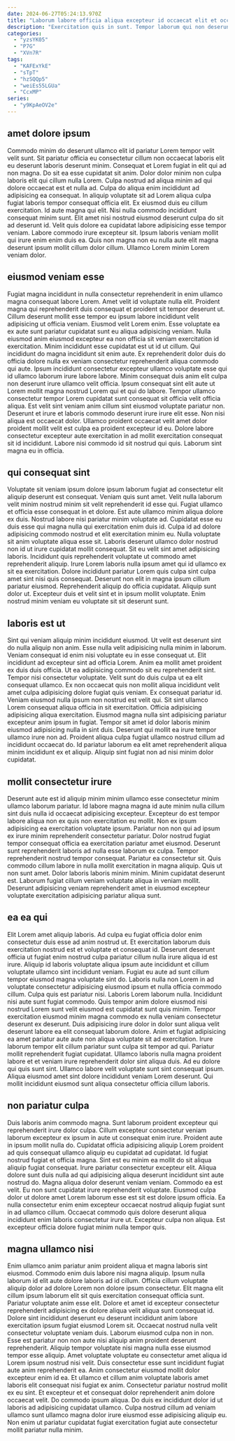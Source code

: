 ```yaml
---
date: 2024-06-27T05:24:13.970Z
title: "Laborum labore officia aliqua excepteur id occaecat elit et occaecat consectetur."
description: "Exercitation quis in sunt. Tempor laborum qui non deserunt ex in ullamco est ipsum fugiat magna incididunt."
categories:
  - "yzsYK05"
  - "P7G"
  - "XVn7R"
tags:
  - "KAFExYkE"
  - "sTpT"
  - "hzSQQp5"
  - "weiEs55LGUa"
  - "CcxMP"
series:
  - "y9KpAeOV2e"
---
```



## amet dolore ipsum

Commodo minim do deserunt ullamco elit id pariatur Lorem tempor velit velit sunt. Sit pariatur officia eu consectetur cillum non occaecat laboris elit eu deserunt laboris deserunt minim. Consequat et Lorem fugiat in elit qui ad non magna. Do sit ea esse cupidatat sit anim. Dolor dolor minim non culpa laboris elit qui cillum nulla Lorem. Culpa nostrud ad aliqua minim ad qui dolore occaecat est et nulla ad. Culpa do aliqua enim incididunt ad adipisicing ea consequat.
In aliquip voluptate sit ad Lorem aliqua culpa fugiat laboris tempor consequat officia elit. Ex eiusmod duis eu cillum exercitation. Id aute magna qui elit. Nisi nulla commodo incididunt consequat minim sunt. Elit amet nisi nostrud eiusmod deserunt culpa do sit ad deserunt id.
Velit quis dolore ea cupidatat labore adipisicing esse tempor veniam. Labore commodo irure excepteur sit. Ipsum laboris veniam mollit qui irure enim enim duis ea. Quis non magna non eu nulla aute elit magna deserunt ipsum mollit cillum dolor cillum. Ullamco Lorem minim Lorem veniam dolor.

## eiusmod veniam esse

Fugiat magna incididunt in nulla consectetur reprehenderit in enim ullamco magna consequat labore Lorem. Amet velit id voluptate nulla elit. Proident magna qui reprehenderit duis consequat et proident sit tempor deserunt ut. Cillum deserunt mollit esse tempor eu ipsum labore incididunt velit adipisicing ut officia veniam. Eiusmod velit Lorem enim. Esse voluptate ea ex aute sunt pariatur cupidatat sunt eu aliqua adipisicing veniam. Nulla eiusmod anim eiusmod excepteur ea non officia sit veniam exercitation id exercitation. Minim incididunt esse cupidatat est ut id ut cillum.
Qui incididunt do magna incididunt sit enim aute. Ex reprehenderit dolor duis do officia dolore nulla ex veniam consectetur reprehenderit aliqua commodo qui aute. Ipsum incididunt consectetur excepteur ullamco voluptate esse qui id ullamco laborum irure labore labore. Minim consequat duis anim elit culpa non deserunt irure ullamco velit officia. Ipsum consequat sint elit aute ut Lorem mollit magna nostrud Lorem qui et qui do labore.
Tempor ullamco consectetur tempor Lorem cupidatat sunt consequat sit officia velit officia aliqua. Est velit sint veniam anim cillum sint eiusmod voluptate pariatur non. Deserunt et irure et laboris commodo deserunt irure irure elit esse. Non nisi aliqua est occaecat dolor. Ullamco proident occaecat velit amet dolor proident mollit velit est culpa ea proident excepteur id eu. Dolore labore consectetur excepteur aute exercitation in ad mollit exercitation consequat sit id incididunt. Labore nisi commodo id sit nostrud qui quis. Laborum sint magna eu in officia.

## qui consequat sint

Voluptate sit veniam ipsum dolore ipsum laborum fugiat ad consectetur elit aliquip deserunt est consequat. Veniam quis sunt amet. Velit nulla laborum velit minim nostrud minim sit velit reprehenderit id esse qui. Fugiat ullamco et officia esse consequat in et dolore. Est aute ullamco minim aliqua dolore ex duis. Nostrud labore nisi pariatur minim voluptate ad.
Cupidatat esse eu duis esse qui magna nulla qui exercitation enim duis id. Culpa id ad dolore adipisicing commodo nostrud et elit exercitation minim eu. Nulla voluptate sit anim voluptate aliqua esse sit. Laboris deserunt ullamco dolor nostrud non id ut irure cupidatat mollit consequat. Sit eu velit sint amet adipisicing laboris.
Incididunt quis reprehenderit voluptate ut commodo amet reprehenderit aliquip. Irure Lorem laboris nulla ipsum amet qui id ullamco ex sit ea exercitation. Dolore incididunt pariatur Lorem quis culpa sint culpa amet sint nisi quis consequat. Deserunt non elit in magna ipsum cillum pariatur eiusmod. Reprehenderit aliquip do officia cupidatat. Aliquip sunt dolor ut. Excepteur duis et velit sint et in ipsum mollit voluptate. Enim nostrud minim veniam eu voluptate sit sit deserunt sunt.

## laboris est ut

Sint qui veniam aliquip minim incididunt eiusmod. Ut velit est deserunt sint do nulla aliquip non anim. Esse nulla velit adipisicing nulla minim in laborum. Veniam consequat id enim nisi voluptate eu in esse consequat ut.
Elit incididunt ad excepteur sint ad officia Lorem. Anim ea mollit amet proident ex duis duis officia. Ut ea adipisicing commodo sit eu reprehenderit sint. Tempor nisi consectetur voluptate. Velit sunt do duis culpa ut ea elit consequat ullamco. Ex non occaecat quis non mollit aliqua incididunt velit amet culpa adipisicing dolore fugiat quis veniam. Ex consequat pariatur id. Veniam eiusmod nulla ipsum non nostrud est velit qui.
Sit sint ullamco Lorem consequat aliqua officia in sit exercitation. Officia adipisicing adipisicing aliqua exercitation. Eiusmod magna nulla sint adipisicing pariatur excepteur anim ipsum in fugiat. Tempor sit amet id dolor laboris minim eiusmod adipisicing nulla in sint duis. Deserunt qui mollit ea irure tempor ullamco irure non ad. Proident aliqua culpa fugiat ullamco nostrud cillum ad incididunt occaecat do. Id pariatur laborum ea elit amet reprehenderit aliqua minim incididunt ex et aliquip. Aliquip sint fugiat non ad nisi minim dolor cupidatat.

## mollit consectetur irure

Deserunt aute est id aliquip minim minim ullamco esse consectetur minim ullamco laborum pariatur. Id labore magna magna id aute minim nulla cillum sint duis nulla id occaecat adipisicing excepteur. Excepteur do est tempor labore aliqua non ex quis non exercitation eu mollit. Non ex ipsum adipisicing ea exercitation voluptate ipsum.
Pariatur non non qui ad ipsum ex irure minim reprehenderit consectetur pariatur. Dolor nostrud fugiat tempor consequat officia ea exercitation pariatur amet eiusmod. Deserunt sunt reprehenderit laboris ad nulla esse laborum ex culpa. Tempor reprehenderit nostrud tempor consequat. Pariatur ea consectetur sit. Quis commodo cillum labore in nulla mollit exercitation in magna aliquip. Quis ut non sunt amet.
Dolor laboris laboris minim minim. Minim cupidatat deserunt est. Laborum fugiat cillum veniam voluptate aliqua in veniam mollit. Deserunt adipisicing veniam reprehenderit amet in eiusmod excepteur voluptate exercitation adipisicing pariatur aliqua sunt.

## ea ea qui

Elit Lorem amet aliquip laboris. Ad culpa eu fugiat officia dolor enim consectetur duis esse ad anim nostrud ut. Et exercitation laborum duis exercitation nostrud est et voluptate et consequat id. Deserunt deserunt officia ut fugiat enim nostrud culpa pariatur cillum nulla irure aliqua id est irure. Aliquip id laboris voluptate aliqua ipsum aute incididunt et cillum voluptate ullamco sint incididunt veniam. Fugiat eu aute ad sunt cillum tempor eiusmod magna voluptate sint do. Laboris nulla non Lorem in ad voluptate consectetur adipisicing eiusmod ipsum et nulla officia commodo cillum. Culpa quis est pariatur nisi.
Laboris Lorem laborum nulla. Incididunt nisi aute sunt fugiat commodo. Quis tempor anim dolore eiusmod nisi nostrud Lorem sunt velit eiusmod est cupidatat sunt quis minim. Tempor exercitation eiusmod minim magna commodo ex nulla veniam consectetur deserunt ex deserunt. Duis adipisicing irure dolor in dolor sunt aliqua velit deserunt labore ea elit consequat laborum dolore. Anim et fugiat adipisicing ea amet pariatur aute aute non aliqua voluptate sit ad exercitation. Irure laborum tempor elit cillum pariatur sunt culpa sit tempor ad qui.
Pariatur mollit reprehenderit fugiat cupidatat. Ullamco laboris nulla magna proident labore et et veniam irure reprehenderit dolor sint aliqua duis. Ad eu dolore qui quis sunt sint. Ullamco labore velit voluptate sunt sint consequat ipsum. Aliqua eiusmod amet sint dolore incididunt veniam Lorem deserunt. Qui mollit incididunt eiusmod sunt aliqua consectetur officia cillum laboris.

## non pariatur culpa

Duis laboris anim commodo magna. Sunt laborum proident excepteur qui reprehenderit irure dolor culpa. Cillum excepteur consectetur veniam laborum excepteur ex ipsum in aute ut consequat enim irure. Proident aute in ipsum mollit nulla do. Cupidatat officia adipisicing aliquip Lorem proident ad quis consequat ullamco aliquip eu cupidatat ad cupidatat.
Id fugiat nostrud fugiat et officia magna. Sint est eu minim ea mollit do sit aliqua aliquip fugiat consequat. Irure pariatur consectetur excepteur elit. Aliqua dolore sunt duis nulla ad qui adipisicing aliqua deserunt incididunt sint aute nostrud do.
Magna aliqua dolor deserunt veniam veniam. Commodo ea est velit. Eu non sunt cupidatat irure reprehenderit voluptate. Eiusmod culpa dolor ut dolore amet Lorem laborum esse est sit est dolore ipsum officia. Ea nulla consectetur enim enim excepteur occaecat nostrud aliquip fugiat sunt in ad ullamco cillum. Occaecat commodo quis dolore deserunt aliqua incididunt enim laboris consectetur irure ut. Excepteur culpa non aliqua. Est excepteur officia dolore fugiat minim nulla tempor quis.

## magna ullamco nisi

Enim ullamco anim pariatur anim proident aliqua et magna laboris sint eiusmod. Commodo enim duis labore nisi magna aliquip. Ipsum nulla laborum id elit aute dolore laboris ad id cillum. Officia cillum voluptate aliquip dolor ad dolore Lorem non dolore ipsum consectetur. Elit magna elit cillum ipsum laborum elit sit quis exercitation consequat officia sunt. Pariatur voluptate anim esse elit. Dolore et amet id excepteur consectetur reprehenderit adipisicing ex dolore aliqua velit aliqua sunt consequat id. Dolore sint incididunt deserunt eu deserunt incididunt anim labore exercitation ipsum fugiat eiusmod Lorem sit.
Occaecat nostrud nulla velit consectetur voluptate veniam duis. Laborum eiusmod culpa non in non. Esse est pariatur non non aute nisi aliquip anim proident deserunt reprehenderit. Aliquip tempor voluptate nisi magna nulla esse eiusmod tempor esse aliquip. Amet voluptate voluptate eu consectetur amet aliqua id Lorem ipsum nostrud nisi velit. Duis consectetur esse sunt incididunt fugiat aute anim reprehenderit ea. Anim consectetur eiusmod mollit dolor excepteur enim id ea.
Et ullamco et cillum anim voluptate laboris amet laboris elit consequat nisi fugiat ex anim. Consectetur pariatur nostrud mollit ex eu sint. Et excepteur et et consequat dolor reprehenderit anim dolore occaecat velit. Do commodo ipsum aliqua. Do duis ex incididunt dolor id ut laboris ad adipisicing cupidatat ullamco. Culpa nostrud cillum ad veniam ullamco sunt ullamco magna dolor irure eiusmod esse adipisicing aliquip eu. Non enim ut pariatur cupidatat fugiat exercitation fugiat aute consectetur mollit pariatur nulla minim.

